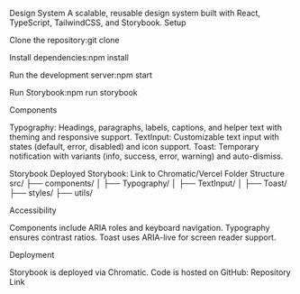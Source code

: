Design System
A scalable, reusable design system built with React, TypeScript, TailwindCSS, and Storybook.
Setup

Clone the repository:git clone <repository-url>


Install dependencies:npm install


Run the development server:npm start


Run Storybook:npm run storybook



Components

Typography: Headings, paragraphs, labels, captions, and helper text with theming and responsive support.
TextInput: Customizable text input with states (default, error, disabled) and icon support.
Toast: Temporary notification with variants (info, success, error, warning) and auto-dismiss.

Storybook
Deployed Storybook: Link to Chromatic/Vercel
Folder Structure
src/
├── components/
│   ├── Typography/
│   ├── TextInput/
│   ├── Toast/
├── styles/
├── utils/

Accessibility

Components include ARIA roles and keyboard navigation.
Typography ensures contrast ratios.
Toast uses ARIA-live for screen reader support.

Deployment

Storybook is deployed via Chromatic.
Code is hosted on GitHub: Repository Link

